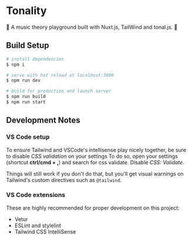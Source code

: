 # Tonality

🎸 A music theory playground built with Nuxt.js, TailWind and tonal.js. 🎹

## Build Setup

``` bash
# install dependencies
$ npm i

# serve with hot reload at localhost:3000
$ npm run dev

# build for production and launch server
$ npm run build
$ npm run start
```

## Development Notes

### VS Code setup

To ensure Tailwind and VSCode's intellisense play nicely together, be sure to disable *CSS validation* on your settings
To do so, open your settings (shortcut **ctrl/cmd + ,**) and search for css validate. Disable _CSS: Validate_.

Things will still work if you don't do that, but you'll get visual warnings on Tailwind's custom directives such as `@tailwind`.

### VS Code extensions

These are highly recommended for proper development on this project:

* Vetur
* ESLint and stylelint
* Tailwind CSS IntelliSense
